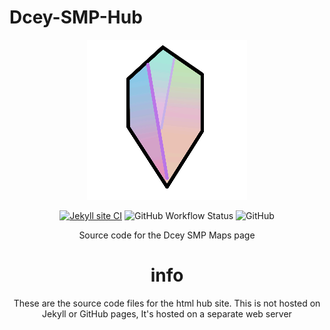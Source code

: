 # Dcey-SMP-Hub
<div align=center>
<img src="Dcey SMP Logo V4 Release (256 Resize).png">

[![Jekyll site CI](https://github.com/No767/Dcey-SMP-Hub/actions/workflows/jekyll.yml/badge.svg?branch=main)](https://github.com/No767/Dcey-SMP-Hub/actions/workflows/jekyll.yml) <img alt="GitHub Workflow Status" src="https://img.shields.io/github/workflow/status/No767/Dcey-SMP-Hub/Jekyll%20site%20CI"> <img alt="GitHub" src="https://img.shields.io/github/license/No767/Dcey-SMP-Hub">

Source code for the Dcey SMP Maps page

# info
These are the source code files for the html hub site. This is not hosted on Jekyll or GitHub pages,
It's hosted on a separate web server
